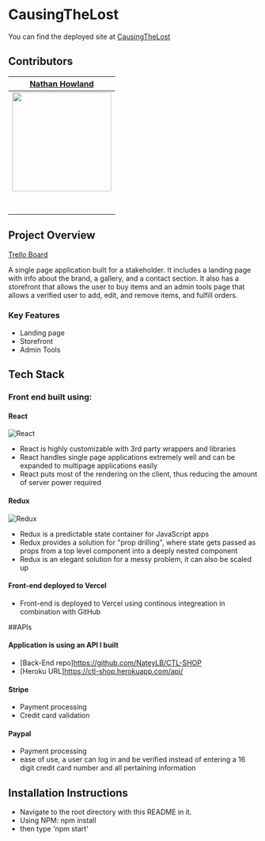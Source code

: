 # CausingTheLost
 You can find the deployed site at [CausingTheLost](https://causingthelost.com)
 
##  Contributors
|                                                       [Nathan Howland](https://github.com/NateyLB)                                                        |
| :-------------------------------------------------------------------------------------------------------------------------------------------------------: |
| [<img src="https://avatars0.githubusercontent.com/u/38302941?s=400&u=3b7e89f5287acbf4ba469f7a2625f3bc4a58927f&v=4" width = "200" />](https://github.com/) |
[<img src="https://github.com/favicon.ico" width="15"> ](https://github.com/NateyLB)                                                                        |
|         [ <img src="https://static.licdn.com/sc/h/al2o9zrvru7aqj8e1x2rzsrca" width="15"> ](https://www.linkedin.com/in/nathan-howland-3611241a6/)         |

## Project Overview

 [Trello Board](https://trello.com/b/QVRRlVbs/causing-the-lost-website)

A single page application built for a stakeholder. It includes a landing page with info about the brand, a gallery, and a contact section. It also has a storefront that allows the user to buy items and an admin tools page that allows a verified user to add, edit, and remove items, and fulfill orders. 

###  Key Features

- Landing page
- Storefront
- Admin Tools

##  Tech Stack

### Front end built using:

#### React
![React](https://img.shields.io/badge/react-v16.13.1-blue.svg)

- React is highly customizable with 3rd party wrappers and libraries
- React handles single page applications extremely well and can be expanded to multipage applications easily
- React puts most of the rendering on the client, thus reducing the amount of server power required

#### Redux
![Redux](https://img.shields.io/badge/redux-v7.2.0-blue.svg)

- Redux is a predictable state container for JavaScript apps
- Redux provides a solution for "prop drilling", where state gets passed as props from a top level component into a deeply nested component
- Redux is an elegant solution for a messy problem, it can also be scaled up

#### Front-end deployed to Vercel
- Front-end is deployed to Vercel using continous integreation in combination with GitHub

##APIs

#### Application is using an API I built
- [Back-End repo]https://github.com/NateyLB/CTL-SHOP
- [Heroku URL]https://ctl-shop.herokuapp.com/api/

#### Stripe 
- Payment processing
- Credit card validation

#### Paypal
- Payment processing
- ease of use, a user can log in and be verified instead of entering a 16 digit credit card number and all pertaining information

## Installation Instructions

- Navigate to the root directory with this README in it.
- Using NPM: npm install
- then type 'npm start'

